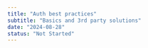 ```yaml
---
title: "Auth best practices"
subtitle: "Basics and 3rd party solutions"
date: "2024-08-28"
status: "Not Started"
---
```

